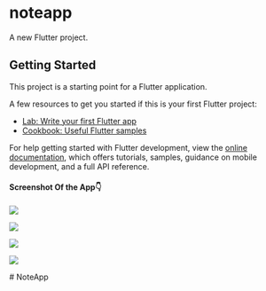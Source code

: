 # noteapp

A new Flutter project.

## Getting Started

This project is a starting point for a Flutter application.

A few resources to get you started if this is your first Flutter project:

- [Lab: Write your first Flutter app](https://docs.flutter.dev/get-started/codelab)
- [Cookbook: Useful Flutter samples](https://docs.flutter.dev/cookbook)

For help getting started with Flutter development, view the
[online documentation](https://docs.flutter.dev/), which offers tutorials,
samples, guidance on mobile development, and a full API reference.
#### Screenshot Of the App👇
<p><img align="center" src="Photos Of App\Screenshot_1693912633.png"/></p>
<p><img align="center" src="Photos Of App\Screenshot_1693912654.png"/></p>
<p><img align="center" src="Photos Of App\Screenshot_1693912661.png"/></p>
<p><img align="center" src="Photos Of App\Screenshot_1693912667.png"/></p>
#   N o t e A p p  
 
